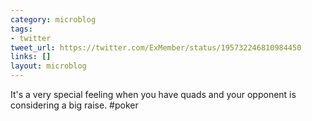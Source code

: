 ```yaml
---
category: microblog
tags:
- twitter
tweet_url: https://twitter.com/ExMember/status/195732246810984450
links: []
layout: microblog
---
```

It's a very special feeling when you have quads and your opponent is considering a big raise. #poker
